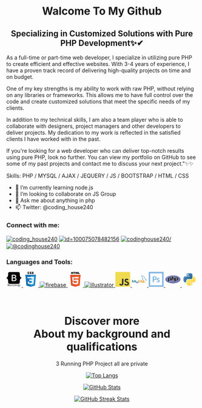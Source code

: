 

<h1 align="center">Walcome To My Github</h1>
<h2 align="center">Specializing in Customized Solutions with Pure PHP Development✨✔</h2>

As a full-time or part-time web developer, I specialize in utilizing pure PHP to create efficient and effective websites. With 3-4 years of experience, I have a proven track record of delivering high-quality projects on time and on budget.

One of my key strengths is my ability to work with raw PHP, without relying on any libraries or frameworks. This allows me to have full control over the code and create customized solutions that meet the specific needs of my clients.

In addition to my technical skills, I am also a team player who is able to collaborate with designers, project managers and other developers to deliver projects. My dedication to my work is reflected in the satisfied clients I have worked with in the past.

If you're looking for a web developer who can deliver top-notch results using pure PHP, look no further. You can view my portfolio on GitHub to see some of my past projects and contact me to discuss your next project."✨✨

Skills: PHP / MYSQL / AJAX / JEQUERY / JS / BOOTSTRAP / HTML / CSS

- 🌱 I’m currently learning node.js
- 👯 I’m looking to collaborate on JS Group 
- 💬 Ask me about anything in php 
- 📫 Twitter: @coding_house240 


<h3 align="left">Connect with me:</h3>
<p align="left">
<a href="https://twitter.com/coding_house240" target="blank"><img align="center" src="https://raw.githubusercontent.com/rahuldkjain/github-profile-readme-generator/master/src/images/icons/Social/twitter.svg" alt="coding_house240" height="30" width="40" /></a>
<a href="https://www.facebook.com/profile.php?id=100075078482156" target="blank"><img align="center" src="https://raw.githubusercontent.com/rahuldkjain/github-profile-readme-generator/master/src/images/icons/Social/facebook.svg" alt="id=100075078482156" height="30" width="40" /></a>
<a href="https://instagram.com/codinghouse240/" target="blank"><img align="center" src="https://raw.githubusercontent.com/rahuldkjain/github-profile-readme-generator/master/src/images/icons/Social/instagram.svg" alt="codinghouse240/" height="30" width="40" /></a>
<a href="https://www.youtube.com/channel/@codinghouse240" target="blank"><img align="center" src="https://raw.githubusercontent.com/rahuldkjain/github-profile-readme-generator/master/src/images/icons/Social/youtube.svg" alt="@codinghouse240" height="30" width="40" /></a>
</p>

<h3 align="left">Languages and Tools:</h3>
<p align="left"> <a href="https://getbootstrap.com" target="_blank" rel="noreferrer"> <img src="https://raw.githubusercontent.com/devicons/devicon/master/icons/bootstrap/bootstrap-plain-wordmark.svg" alt="bootstrap" width="40" height="40"/> </a> <a href="https://www.w3schools.com/css/" target="_blank" rel="noreferrer"> <img src="https://raw.githubusercontent.com/devicons/devicon/master/icons/css3/css3-original-wordmark.svg" alt="css3" width="40" height="40"/> </a> <a href="https://firebase.google.com/" target="_blank" rel="noreferrer"> <img src="https://www.vectorlogo.zone/logos/firebase/firebase-icon.svg" alt="firebase" width="40" height="40"/> </a> <a href="https://www.w3.org/html/" target="_blank" rel="noreferrer"> <img src="https://raw.githubusercontent.com/devicons/devicon/master/icons/html5/html5-original-wordmark.svg" alt="html5" width="40" height="40"/> </a> <a href="https://www.adobe.com/in/products/illustrator.html" target="_blank" rel="noreferrer"> <img src="https://www.vectorlogo.zone/logos/adobe_illustrator/adobe_illustrator-icon.svg" alt="illustrator" width="40" height="40"/> </a> <a href="https://developer.mozilla.org/en-US/docs/Web/JavaScript" target="_blank" rel="noreferrer"> <img src="https://raw.githubusercontent.com/devicons/devicon/master/icons/javascript/javascript-original.svg" alt="javascript" width="40" height="40"/> </a> <a href="https://www.mysql.com/" target="_blank" rel="noreferrer"> <img src="https://raw.githubusercontent.com/devicons/devicon/master/icons/mysql/mysql-original-wordmark.svg" alt="mysql" width="40" height="40"/> </a> <a href="https://www.photoshop.com/en" target="_blank" rel="noreferrer"> <img src="https://raw.githubusercontent.com/devicons/devicon/master/icons/photoshop/photoshop-line.svg" alt="photoshop" width="40" height="40"/> </a> <a href="https://www.php.net" target="_blank" rel="noreferrer"> <img src="https://raw.githubusercontent.com/devicons/devicon/master/icons/php/php-original.svg" alt="php" width="40" height="40"/> </a> <a href="https://www.python.org" target="_blank" rel="noreferrer"> <img src="https://raw.githubusercontent.com/devicons/devicon/master/icons/python/python-original.svg" alt="python" width="40" height="40"/> </a> </p>




<br><h1 align="center">Discover more <br> About my background and qualifications</h1>

<p align="center">3 Running PHP Project all are private</p>
<p align="center" data-aos="fade-up">
  <a href="https://github.com/anuraghazra/github-readme-stats">
    <img  src="https://github-readme-stats.vercel.app/api/top-langs/?username=codinghouse240" alt="Top Langs" style="text-align: center;">
  </a>
</p>

<p align="center" data-aos="fade-up">
  <a href="https://github-readme-stats.vercel.app/api?username=codinghouse240&show_icons=true&count_private=true">
    <img  src="https://github-readme-stats.vercel.app/api?username=codinghouse240&show_icons=true&count_private=true" alt="GitHub Stats">
  </a>
</p>

<p align="center" data-aos="fade-up">
  <a href="https://streak-stats.demolab.com/?user=codinghouse240">
<img  src="https://streak-stats.demolab.com/?user=codinghouse240" alt="GitHub Streak Stats">
</a>

</p>





